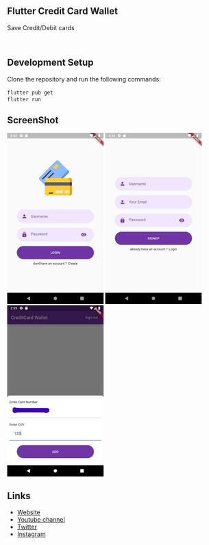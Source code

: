 ## Flutter Credit Card Wallet

Save Credit/Debit cards 

<br>

## Development Setup
Clone the repository and run the following commands:
```
flutter pub get
flutter run
```

## ScreenShot

<img src="assets/images/img1.jpg" height="400em" />&nbsp;<img src="assets/images/img2.jpg" height="400em" /><img src="assets/images/img3.jpg" height="400em" />

## Links

* [Website](https://afgprogrammer.com)
* [Youtube channel](https://youtube.com/afgprogrammer)
* [Twitter](https://twitter.com/afgprogrammer)
* [Instagram](https://instagram.com/afgprogrammer)
